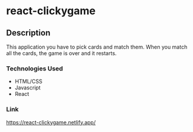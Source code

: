 # react-clickygame

## Description
This application you have to pick cards and match them. When you match all the cards, the game is over and it restarts.

### Technologies Used
* HTML/CSS
* Javascript
* React

### Link
https://react-clickygame.netlify.app/
